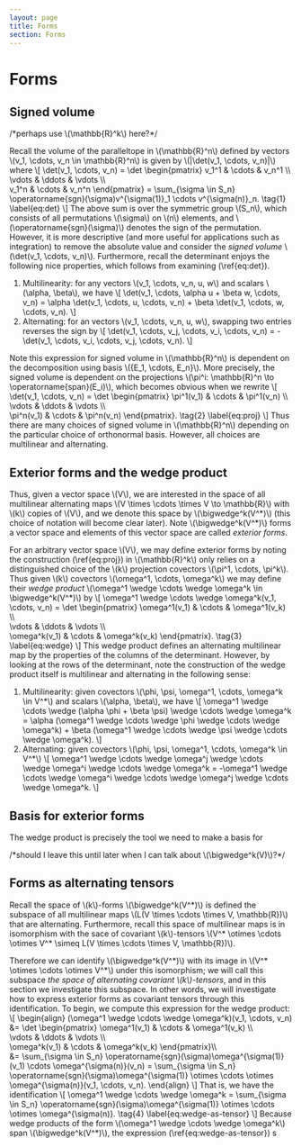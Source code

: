 ```yaml
---
layout: page
title: Forms
section: Forms
---
```


# Forms

## Signed volume

/\*perhaps use \\(\mathbb{R}^k\\) here?\*/

Recall the volume of the paralleltope in \\(\mathbb{R}^n\\) defined by vectors \\(v\_1, \cdots, v\_n \in \mathbb{R}^n\\) is given by \\(\|\det(v\_1, \cdots, v\_n)\|\\) where
\\[
    \det(v\_1, \cdots, v\_n)
    = 
    \det \begin{pmatrix}
        v\_1^1 & \cdots & v\_n^1 \\\\\
        \vdots & \ddots & \vdots \\\\\
        v\_1^n & \cdots & v\_n^n
    \end{pmatrix}
    = \sum_{\sigma \in S\_n} \operatorname{sgn}(\sigma)v^{\sigma(1)}\_1 \cdots v^{\sigma(n)}\_n.
    \tag{1}
    \label{eq:det}
\\]
The above sum is over the symmetric group \\(S\_n\\), which consists of all permutations \\(\sigma\\) on \\(n\\) elements, and \\(\operatorname{sgn}(\sigma)\\) denotes the sign of the permutation. However, it is more descriptive (and more useful for applications such as integration) to remove the absolute value and consider the *signed volume* \\(\det(v\_1, \cdots, v\_n)\\). Furthermore, recall the determinant enjoys the following nice properties, which follows from examining (\ref{eq:det}). 
1. Multilinearity: for any vectors \\(v\_1, \cdots, v\_n, u, w\\) and scalars \\(\alpha, \beta\\), we have
\\[
    \det(v\_1, \cdots, \alpha u + \beta w, \cdots, v\_n)
    = \alpha \det(v\_1, \cdots, u, \cdots, v\_n) + \beta \det(v\_1, \cdots, w, \cdots, v\_n).
\\]
2. Alternating: for an vectors \\(v\_1, \cdots, v\_n, u, w\\), swapping two entries reverses the sign by
\\[
    \det(v\_1, \cdots, v\_j, \cdots, v\_i, \cdots, v\_n) = -\det(v\_1, \cdots, v\_i, \cdots, v\_j, \cdots, v\_n).
\\]

Note this expression for signed volume in \\(\mathbb{R}^n\\) is dependent on the decomposition using basis \\(\{E\_1, \cdots, E\_n\}\\). More precisely, the signed volume is dependent on the projections \\(\pi^i: \mathbb{R}^n \to \operatorname{span}(E\_i)\\), which becomes obvious when we rewrite
\\[
     \det(v\_1, \cdots, v\_n)
    = 
    \det \begin{pmatrix}
        \pi^1(v\_1) & \cdots & \pi^1(v\_n) \\\\\
        \vdots & \ddots & \vdots \\\\\
        \pi^n(v\_1) & \cdots & \pi^n(v\_n)
    \end{pmatrix}.
    \tag{2}
    \label{eq:proj}
\\]
Thus there are many choices of signed volume in \\(\mathbb{R}^n\\) depending on the particular choice of orthonormal basis. However, all choices are multilinear and alternating. 

## Exterior forms and the wedge product

Thus, given a vector space \\(V\\), we are interested in the space of all multilinear alternating maps \\(V \times \cdots \times V \to \mathbb{R}\\) with \\(k\\) copies of \\(V\\), and we denote this space by \\(\bigwedge^k(V^\*)\\) (this choice of notation will become clear later). Note \\(\bigwedge^k(V^\*)\\) forms a vector space and elements of this vector space are called *exterior forms*.

For an arbitrary vector space \\(V\\), we may define exterior forms by noting the construction (\ref{eq:proj}) in \\(\mathbb{R}^k\\) only relies on a distinguished choice of the \\(k\\) projection covectors \\(\pi^1, \cdots, \pi^k\\). Thus given \\(k\\) covectors \\(\omega^1, \cdots, \omega^k\\) we may define their *wedge product* \\(\omega^1 \wedge \cdots \wedge \omega^k \in \bigwedge^k(V^*)\\) by
\\[
    \omega^1 \wedge \cdots \wedge \omega^k(v_1, \cdots, v_n)
    = 
    \det \begin{pmatrix}
        \omega^1(v\_1) & \cdots & \omega^1(v\_k) \\\\\
        \vdots & \ddots & \vdots \\\\\
        \omega^k(v\_1) & \cdots & \omega^k(v\_k)
    \end{pmatrix}.
    \tag{3}
    \label{eq:wedge}
\\]
This wedge product defines an alternating multilinear map by the properties of the columns of the determinant. However, by looking at the rows of the determinant, note the construction of the wedge product itself is multilinear and alternating in the following sense:
1. Multilinearity: given covectors \\(\phi, \psi, \omega^1, \cdots, \omega^k \in V^*\\) and scalars \\(\alpha, \beta\\), we have
\\[
    \omega^1 \wedge \cdots \wedge (\alpha \phi + \beta \psi) \wedge \cdots \wedge \omega^k
    =  \alpha (\omega^1 \wedge \cdots \wedge \phi \wedge \cdots \wedge \omega^k) + \beta (\omega^1 \wedge \cdots \wedge \psi \wedge \cdots \wedge \omega^k).
\\]
2. Alternating: given covectors \\(\phi, \psi, \omega^1, \cdots, \omega^k \in V^*\\)
\\[
    \omega^1 \wedge \cdots \wedge \omega^j \wedge \cdots \wedge \omega^i \wedge \cdots \wedge \omega^k 
    = -\omega^1 \wedge \cdots \wedge \omega^i \wedge \cdots \wedge \omega^j \wedge \cdots \wedge \omega^k.
\\]

## Basis for exterior forms

The wedge product is precisely the tool we need to make a basis for 

/\*should I leave this until later when I can talk about \\(\bigwedge^k(V)\\)?\*/

## Forms as alternating tensors

Recall the space of \\(k\\)-forms \\(\bigwedge^k(V^\*)\\) is defined the subspace of all multilinear maps \\(L(V \times \cdots \times V, \mathbb{R})\\) that are alternating. Furthermore, recall this space of multilinear maps is in isomorphism with the sace of covariant \\(k\\)-tensors \\(V^\* \otimes \cdots \otimes V^\* \simeq L(V \times \cdots \times V, \mathbb{R})\\).
<!-- cite this -->
Therefore we can identify \\(\bigwedge^k(V^\*)\\) with its image in \\(V^\* \otimes \cdots \otimes V^\*\\) under this isomorphism; we will call this subspace *the space of alternating covariant \\(k\\)-tensors*, and in this section we investigate this subspace. In other words, we will investigate how to express exterior forms as covariant tensors through this identification. To begin, we compute this expression for the wedge product:
\\[
    \begin{align}
    (\omega^1 \wedge \cdots \wedge \omega^k)(v\_1, \cdots, v\_n)
    &= \det \begin{pmatrix}
        \omega^1(v\_1) & \cdots & \omega^1(v\_k) \\\\\
        \vdots & \ddots & \vdots \\\\\
        \omega^k(v\_1) & \cdots & \omega^k(v\_k)
    \end{pmatrix}\\\\\
    &= \sum_{\sigma \in S\_n} \operatorname{sgn}(\sigma)\omega^{\sigma(1)}(v\_1) \cdots \omega^{\sigma(n)}(v\_n)
    = \sum_{\sigma \in S\_n} \operatorname{sgn}(\sigma)\omega^{\sigma(1)} \otimes \cdots \otimes \omega^{\sigma(n)}(v\_1, \cdots, v\_n).
    \end{align}
\\]
That is, we have the identification
\\[
    \omega^1 \wedge \cdots \wedge \omega^k = \sum_{\sigma \in S\_n} \operatorname{sgn}(\sigma)\omega^{\sigma(1)} \otimes \cdots \otimes \omega^{\sigma(n)}.
    \tag{4}
    \label{eq:wedge-as-tensor}
\\]
Because wedge products of the form \\(\omega^1 \wedge \cdots \wedge \omega^k\\) span \\(\bigwedge^k(V^*)\\), the expression (\ref{eq:wedge-as-tensor}) s

## 